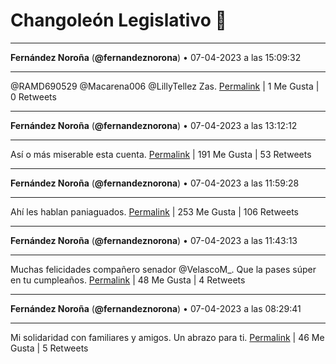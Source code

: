 # Changoleón Legislativo 🙈
*****
**Fernández Noroña** (**@fernandeznorona**) • 07-04-2023 a las 15:09:32
*****
@RAMD690529 @Macarena006 @LillyTellez Zas.
[Permalink](https://twitter.com/fernandeznorona/status/1644477535936462848) | 1 Me Gusta | 0 Retweets
*****
**Fernández Noroña** (**@fernandeznorona**) • 07-04-2023 a las 13:12:12
*****
Así o más miserable esta cuenta.
[Permalink](https://twitter.com/fernandeznorona/status/1644448011005890569) | 191 Me Gusta | 53 Retweets
*****
**Fernández Noroña** (**@fernandeznorona**) • 07-04-2023 a las 11:59:28
*****
Ahí les hablan paniaguados.
[Permalink](https://twitter.com/fernandeznorona/status/1644429704043065349) | 253 Me Gusta | 106 Retweets
*****
**Fernández Noroña** (**@fernandeznorona**) • 07-04-2023 a las 11:43:13
*****
Muchas felicidades compañero senador @VelascoM_. Que la pases súper en tu cumpleaños.
[Permalink](https://twitter.com/fernandeznorona/status/1644425615737597952) | 48 Me Gusta | 4 Retweets
*****
**Fernández Noroña** (**@fernandeznorona**) • 07-04-2023 a las 08:29:41
*****
Mi solidaridad con familiares y amigos. Un abrazo para ti.
[Permalink](https://twitter.com/fernandeznorona/status/1644376911710175232) | 46 Me Gusta | 5 Retweets